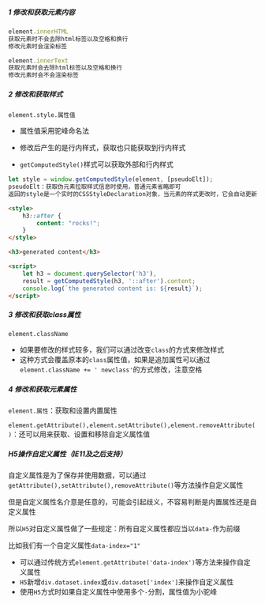 ##### 1 修改和获取元素内容

```js
element.innerHTML
获取元素时不会去除html标签以及空格和换行
修改元素时会渲染标签
```

```js
element.innerText
获取元素时会去除html标签以及空格和换行
修改元素时会不会渲染标签
```

##### 2 修改和获取样式

`element.style.属性值`

- 属性值采用驼峰命名法

- 修改后产生的是行内样式，获取也只能获取到行内样式

- `getComputedStyle()`样式可以获取外部和行内样式

```js
let style = window.getComputedStyle(element, [pseudoElt]);
pseudoElt：获取伪元素拉取样式信息时使用，普通元素省略即可
返回的style是一个实时的CSSStyleDeclaration对象，当元素的样式更改时，它会自动更新本身。
```

```html
<style>
    h3::after {
        content: "rocks!";
    }
</style>

<h3>generated content</h3>

<script>
    let h3 = document.querySelector('h3'),
    result = getComputedStyle(h3, '::after').content;
    console.log(`the generated content is: ${result}`);
</script>
```

##### 3 修改和获取class属性

`element.className`

- 如果要修改的样式较多，我们可以通过改变`class`的方式来修改样式
- 这种方式会覆盖原本的`class`属性值，如果是追加属性可以通过`element.className += ' newclass'`的方式修改，注意空格

##### 4 修改和获取元素属性

`element.属性`：获取和设置内置属性

`element.getAttribute(),element.setAttribute(),element.removeAttribute()`：还可以用来获取、设置和移除自定义属性值

##### H5操作自定义属性（IE11及之后支持）

自定义属性是为了保存并使用数据，可以通过`getAttribute(),setAttribute(),removeAttribute()`等方法操作自定义属性

但是自定义属性名介意是任意的，可能会引起歧义，不容易判断是内置属性还是自定义属性

所以`H5`对自定义属性做了一些规定：所有自定义属性都应当以`data-`作为前缀

比如我们有一个自定义属性`data-index="1"`

- 可以通过传统方式`element.getAttribute('data-index')`等方法来操作自定义属性
- `H5`新增`div.dataset.index`或`div.dataset['index']`来操作自定义属性
- 使用`H5`方式时如果自定义属性中使用多个`-`分割，属性值为小驼峰

